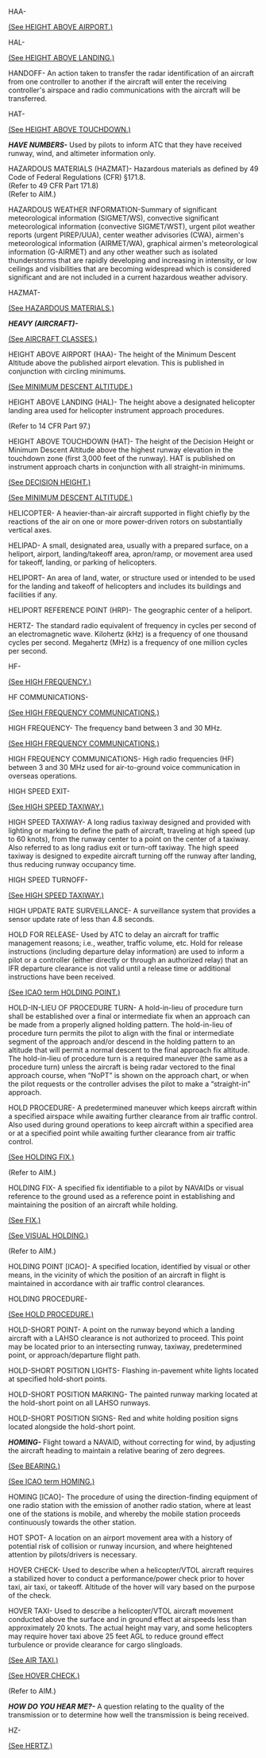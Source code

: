 HAA-

[(See HEIGHT ABOVE AIRPORT.)](https://www.faa.gov/air_traffic/publications/atpubs/pcg_html/glossary-h.html#$HEIGHT%20ABOVE%20AIRPORT)

HAL-

[(See HEIGHT ABOVE LANDING.)](https://www.faa.gov/air_traffic/publications/atpubs/pcg_html/glossary-h.html#$HEIGHT%20ABOVE%20LANDING)

HANDOFF- An action taken to transfer the radar identification of an aircraft from one controller to another if the aircraft will enter the receiving controller's airspace and radio communications with the aircraft will be transferred.

HAT-

[(See HEIGHT ABOVE TOUCHDOWN.)](https://www.faa.gov/air_traffic/publications/atpubs/pcg_html/glossary-h.html#$HEIGHT%20ABOVE%20TOUCHDOWN)

**_HAVE NUMBERS-_** Used by pilots to inform ATC that they have received runway, wind, and altimeter information only.

HAZARDOUS MATERIALS (HAZMAT)- Hazardous materials as defined by 49 Code of Federal Regulations (CFR) §171.8.  
(Refer to 49 CFR Part 171.8)  
(Refer to AIM.)

HAZARDOUS WEATHER INFORMATION-Summary of significant meteorological information (SIGMET/WS), convective significant meteorological information (convective SIGMET/WST), urgent pilot weather reports (urgent PIREP/UUA), center weather advisories (CWA), airmen's meteorological information (AIRMET/WA), graphical airmen's meteorological information (G-AIRMET) and any other weather such as isolated thunderstorms that are rapidly developing and increasing in intensity, or low ceilings and visibilities that are becoming widespread which is considered significant and are not included in a current hazardous weather advisory.

HAZMAT-

[(See HAZARDOUS MATERIALS.)](https://www.faa.gov/air_traffic/publications/atpubs/pcg_html/glossary-h.html#$HAZARDOUS%20MATERIALS)

**_HEAVY (AIRCRAFT)-_**

[(See AIRCRAFT CLASSES.)](https://www.faa.gov/air_traffic/publications/atpubs/pcg_html/glossary-a.html#$AIRCRAFT%20CLASSES)

HEIGHT ABOVE AIRPORT (HAA)- The height of the Minimum Descent Altitude above the published airport elevation. This is published in conjunction with circling minimums.

[(See MINIMUM DESCENT ALTITUDE.)](https://www.faa.gov/air_traffic/publications/atpubs/pcg_html/glossary-m.html#$MINIMUM%20DESCENT%20ALTITUDE)

HEIGHT ABOVE LANDING (HAL)- The height above a designated helicopter landing area used for helicopter instrument approach procedures.

(Refer to 14 CFR Part 97.)

HEIGHT ABOVE TOUCHDOWN (HAT)- The height of the Decision Height or Minimum Descent Altitude above the highest runway elevation in the touchdown zone (first 3,000 feet of the runway). HAT is published on instrument approach charts in conjunction with all straight-in minimums.

[(See DECISION HEIGHT.)](https://www.faa.gov/air_traffic/publications/atpubs/pcg_html/glossary-d.html#$DECISION%20HEIGHT)

[(See MINIMUM DESCENT ALTITUDE.)](https://www.faa.gov/air_traffic/publications/atpubs/pcg_html/glossary-m.html#$MINIMUM%20DESCENT%20ALTITUDE)

HELICOPTER- A heavier-than-air aircraft supported in flight chiefly by the reactions of the air on one or more power-driven rotors on substantially vertical axes.

HELIPAD- A small, designated area, usually with a prepared surface, on a heliport, airport, landing/takeoff area, apron/ramp, or movement area used for takeoff, landing, or parking of helicopters.

HELIPORT- An area of land, water, or structure used or intended to be used for the landing and takeoff of helicopters and includes its buildings and facilities if any.

HELIPORT REFERENCE POINT (HRP)- The geographic center of a heliport.

HERTZ- The standard radio equivalent of frequency in cycles per second of an electromagnetic wave. Kilohertz (kHz) is a frequency of one thousand cycles per second. Megahertz (MHz) is a frequency of one million cycles per second.

HF-

[(See HIGH FREQUENCY.)](https://www.faa.gov/air_traffic/publications/atpubs/pcg_html/glossary-h.html#$HIGH%20FREQUENCY)

HF COMMUNICATIONS-

[(See HIGH FREQUENCY COMMUNICATIONS.)](https://www.faa.gov/air_traffic/publications/atpubs/pcg_html/glossary-h.html#$HIGH%20FREQUENCY%20COMMUNICATIONS)

HIGH FREQUENCY- The frequency band between 3 and 30 MHz.

[(See HIGH FREQUENCY COMMUNICATIONS.)](https://www.faa.gov/air_traffic/publications/atpubs/pcg_html/glossary-h.html#$HIGH%20FREQUENCY%20COMMUNICATIONS)

HIGH FREQUENCY COMMUNICATIONS- High radio frequencies (HF) between 3 and 30 MHz used for air-to-ground voice communication in overseas operations.

HIGH SPEED EXIT-

[(See HIGH SPEED TAXIWAY.)](https://www.faa.gov/air_traffic/publications/atpubs/pcg_html/glossary-h.html#$HIGH%20SPEED%20TAXIWAY)

HIGH SPEED TAXIWAY- A long radius taxiway designed and provided with lighting or marking to define the path of aircraft, traveling at high speed (up to 60 knots), from the runway center to a point on the center of a taxiway. Also referred to as long radius exit or turn-off taxiway. The high speed taxiway is designed to expedite aircraft turning off the runway after landing, thus reducing runway occupancy time.

HIGH SPEED TURNOFF-

[(See HIGH SPEED TAXIWAY.)](https://www.faa.gov/air_traffic/publications/atpubs/pcg_html/glossary-h.html#$HIGH%20SPEED%20TAXIWAY)

HIGH UPDATE RATE SURVEILLANCE- A surveillance system that provides a sensor update rate of less than 4.8 seconds.

HOLD FOR RELEASE- Used by ATC to delay an aircraft for traffic management reasons; i.e., weather, traffic volume, etc. Hold for release instructions (including departure delay information) are used to inform a pilot or a controller (either directly or through an authorized relay) that an IFR departure clearance is not valid until a release time or additional instructions have been received.

[(See ICAO term HOLDING POINT.)](https://www.faa.gov/air_traffic/publications/atpubs/pcg_html/glossary-h.html#$HOLDING%20POINT%20[ICAO])

HOLD-IN-LIEU OF PROCEDURE TURN- A hold-in-lieu of procedure turn shall be established over a final or intermediate fix when an approach can be made from a properly aligned holding pattern. The hold-in-lieu of procedure turn permits the pilot to align with the final or intermediate segment of the approach and/or descend in the holding pattern to an altitude that will permit a normal descent to the final approach fix altitude. The hold-in-lieu of procedure turn is a required maneuver (the same as a procedure turn) unless the aircraft is being radar vectored to the final approach course, when “NoPT” is shown on the approach chart, or when the pilot requests or the controller advises the pilot to make a “straight-in” approach.

HOLD PROCEDURE- A predetermined maneuver which keeps aircraft within a specified airspace while awaiting further clearance from air traffic control. Also used during ground operations to keep aircraft within a specified area or at a specified point while awaiting further clearance from air traffic control.

[(See HOLDING FIX.)](https://www.faa.gov/air_traffic/publications/atpubs/pcg_html/glossary-h.html#$HOLDING%20FIX)

(Refer to AIM.)

HOLDING FIX- A specified fix identifiable to a pilot by NAVAIDs or visual reference to the ground used as a reference point in establishing and maintaining the position of an aircraft while holding.

[(See FIX.)](https://www.faa.gov/air_traffic/publications/atpubs/pcg_html/glossary-f.html#$FIX)

[(See VISUAL HOLDING.)](https://www.faa.gov/air_traffic/publications/atpubs/pcg_html/glossary-v.html#$VISUAL%20HOLDING)

(Refer to AIM.)

HOLDING POINT \[ICAO\]- A specified location, identified by visual or other means, in the vicinity of which the position of an aircraft in flight is maintained in accordance with air traffic control clearances.

HOLDING PROCEDURE-

[(See HOLD PROCEDURE.)](https://www.faa.gov/air_traffic/publications/atpubs/pcg_html/glossary-h.html#$HOLD%20PROCEDURE)

HOLD-SHORT POINT- A point on the runway beyond which a landing aircraft with a LAHSO clearance is not authorized to proceed. This point may be located prior to an intersecting runway, taxiway, predetermined point, or approach/departure flight path.

HOLD-SHORT POSITION LIGHTS- Flashing in-pavement white lights located at specified hold-short points.

HOLD-SHORT POSITION MARKING- The painted runway marking located at the hold-short point on all LAHSO runways.

HOLD-SHORT POSITION SIGNS- Red and white holding position signs located alongside the hold-short point.

**_HOMING-_** Flight toward a NAVAID, without correcting for wind, by adjusting the aircraft heading to maintain a relative bearing of zero degrees.

[(See BEARING.)](https://www.faa.gov/air_traffic/publications/atpubs/pcg_html/glossary-b.html#$BEARING)

[(See ICAO term HOMING.)](https://www.faa.gov/air_traffic/publications/atpubs/pcg_html/glossary-h.html#$HOMING%20[ICAO])

HOMING \[ICAO\]- The procedure of using the direction-finding equipment of one radio station with the emission of another radio station, where at least one of the stations is mobile, and whereby the mobile station proceeds continuously towards the other station.

HOT SPOT- A location on an airport movement area with a history of potential risk of collision or runway incursion, and where heightened attention by pilots/drivers is necessary.

HOVER CHECK- Used to describe when a helicopter/VTOL aircraft requires a stabilized hover to conduct a performance/power check prior to hover taxi, air taxi, or takeoff. Altitude of the hover will vary based on the purpose of the check.

HOVER TAXI- Used to describe a helicopter/VTOL aircraft movement conducted above the surface and in ground effect at airspeeds less than approximately 20 knots. The actual height may vary, and some helicopters may require hover taxi above 25 feet AGL to reduce ground effect turbulence or provide clearance for cargo slingloads.

[(See AIR TAXI.)](https://www.faa.gov/air_traffic/publications/atpubs/pcg_html/glossary-a.html#$AIR%20TAXI)

[(See HOVER CHECK.)](https://www.faa.gov/air_traffic/publications/atpubs/pcg_html/glossary-h.html#$HOVER%20CHECK)

(Refer to AIM.)

**_HOW DO YOU HEAR ME?-_** A question relating to the quality of the transmission or to determine how well the transmission is being received.

HZ-

[(See HERTZ.)](https://www.faa.gov/air_traffic/publications/atpubs/pcg_html/glossary-h.html#$HERTZ)